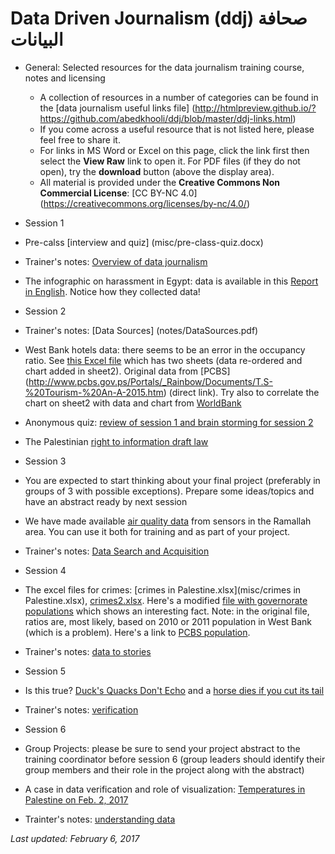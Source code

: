 # Data Driven Journalism (ddj) صحافة البيانات
* General: Selected resources for the data journalism training course, notes and licensing 
  * A collection of resources in a number of categories can be found in the [data journalism useful links file] (http://htmlpreview.github.io/?https://github.com/abedkhooli/ddj/blob/master/ddj-links.html) 
  * If you come across a useful resource that is not listed here, please feel free to share it. 
  * For links in MS Word or Excel on this page, click the link first then select the __View Raw__ link to open it. For PDF files (if they do not open), try the __download__ button (above the display area).
  * All material is provided under the __Creative Commons Non Commercial License__: [CC BY-NC 4.0] (https://creativecommons.org/licenses/by-nc/4.0/)
 
* Session 1
 * Pre-calss [interview and quiz] (misc/pre-class-quiz.docx)
 * Trainer's notes: [Overview of data journalism](notes/session-1-notes.pdf)
 * The infographic on harassment in Egypt: data is available in this [Report in English](http://harassmap.org/en/wp-content/uploads/2014/02/287_Summaryreport_eng_low-1.pdf). Notice how they collected data!
* Session 2 
 * Trainer's notes: [Data Sources] (notes/DataSources.pdf)
 * West Bank hotels data: there seems to be an error in the occupancy ratio. See [this Excel file](misc/WestBank-Hotels.xlsx) which has two sheets (data re-ordered and chart added in sheet2). Original data from [PCBS] (http://www.pcbs.gov.ps/Portals/_Rainbow/Documents/T.S-%20Tourism-%20An-A-2015.htm) (direct link). Try also to correlate the chart on sheet2 with data and chart from [WorldBank](http://data.worldbank.org/indicator/DT.ODA.ALLD.CD?locations=PS)  
 * Anonymous quiz: [review of session 1 and brain storming for session 2](misc/ddj-after-session1.docx) 
 * The Palestinian [right to information draft law](notes/right-to-info-law-draft.doc)
* Session 3
 * You are expected to start thinking about your final project (preferably in groups of 3 with possible exceptions). Prepare some ideas/topics and have an abstract ready by next session 
 * We have made available [air quality data](https://github.com/abedkhooli/ds1/tree/master/data) from sensors in the Ramallah area. You can use it both for training and as part of your project.
 * Trainer's notes: [Data Search and Acquisition](notes/DataSearchAndAcquisition.pdf)
* Session 4
 * The excel files for crimes: [crimes in Palestine.xlsx](misc/crimes in Palestine.xlsx), [crimes2.xlsx](misc/crime2.xlsx). Here's a modified [file with governorate populations](misc/crime3.xlsx) which shows an interesting fact. Note: in the original file, ratios are, most likely, based on 2010 or 2011 population in West Bank (which is a problem). Here's a link to [PCBS population](http://pcbs.gov.ps/Portals/_Rainbow/Documents/gover.htm).
  * Trainer's notes: [data to stories](notes/data2stories.pdf)
* Session 5
 * Is this true? [Duck's Quacks Don't Echo](misc/ducks-echo.png) and a [horse dies if you cut its tail](misc/horse-tail.png)
 * Trainer's notes: [verification](notes/verification-slides.pdf)
* Session 6
 * Group Projects: please be sure to send your project abstract to the training coordinator before session 6 (group leaders should identify their group members and their role in the project along with the abstract)
 * A case in data verification and role of visualization: [Temperatures in Palestine on Feb. 2, 2017](misc/palweather.png)
 * Trainter's notes: [understanding data](notes/understanding-data.pdf)

*Last updated: February 6, 2017*
